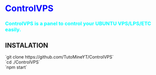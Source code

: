 <h1 style="color:blue">ControlVPS</h2>
<h3 style="color:cyan">ControlVPS is a panel to control your UBUNTU VPS/LPS/ETC easily.</h3>

<h2> INSTALATION </h2>
`git clone https://github.com/TutoMineYT/ControlVPS`<br>
`cd ./ControlVPS`<br>
`npm start`

